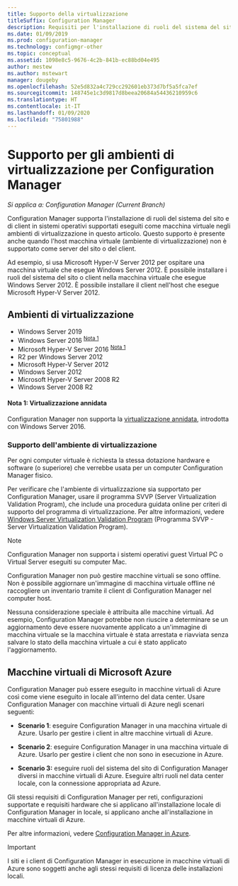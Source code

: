 ```yaml
---
title: Supporto della virtualizzazione
titleSuffix: Configuration Manager
description: Requisiti per l'installazione di ruoli del sistema del sito e dei client di Configuration Manager in un ambiente di virtualizzazione.
ms.date: 01/09/2019
ms.prod: configuration-manager
ms.technology: configmgr-other
ms.topic: conceptual
ms.assetid: 1098e8c5-9676-4c2b-841b-ec88bd04e495
author: mestew
ms.author: mstewart
manager: dougeby
ms.openlocfilehash: 52e5d832a4c729cc292601eb373d7bf5a5fca7ef
ms.sourcegitcommit: 148745e1c3d9817d8beea20684a54436210959c6
ms.translationtype: HT
ms.contentlocale: it-IT
ms.lasthandoff: 01/09/2020
ms.locfileid: "75801988"
---
```

# <a name="support-for-virtualization-environments-with-configuration-manager"></a>Supporto per gli ambienti di virtualizzazione per Configuration Manager

*Si applica a: Configuration Manager (Current Branch)*

Configuration Manager supporta l'installazione di ruoli del sistema del sito e di client in sistemi operativi supportati eseguiti come macchina virtuale negli ambienti di virtualizzazione in questo articolo. Questo supporto è presente anche quando l'host macchina virtuale (ambiente di virtualizzazione) non è supportato come server del sito o del client.  

Ad esempio, si usa Microsoft Hyper-V Server 2012 per ospitare una macchina virtuale che esegue Windows Server 2012. È possibile installare i ruoli del sistema del sito o client nella macchina virtuale che esegue Windows Server 2012. È possibile installare il client nell'host che esegue Microsoft Hyper-V Server 2012.  


## <a name="virtualization-environments"></a>Ambienti di virtualizzazione

- Windows Server 2019  
- Windows Server 2016 <sup>[Nota 1](#bkmk_note1)</sup>  
- Microsoft Hyper-V Server 2016 <sup>[Nota 1](#bkmk_note1)</sup>  
- R2 per Windows Server 2012  
- Microsoft Hyper-V Server 2012  
- Windows Server 2012  
- Microsoft Hyper-V Server 2008 R2  
- Windows Server 2008 R2  

#### <a name="bkmk_note1"></a> Nota 1: Virtualizzazione annidata
Configuration Manager non supporta la [virtualizzazione annidata](/windows-server/virtualization/hyper-v/What-s-new-in-Hyper-V-on-Windows#nested-virtualization-new), introdotta con Windows Server 2016.


### <a name="virtualization-environment-support"></a>Supporto dell'ambiente di virtualizzazione

Per ogni computer virtuale è richiesta la stessa dotazione hardware e software (o superiore) che verrebbe usata per un computer Configuration Manager fisico.  

Per verificare che l'ambiente di virtualizzazione sia supportato per Configuration Manager, usare il programma SVVP (Server Virtualization Validation Program), che include una procedura guidata online per criteri di supporto del programma di virtualizzazione. Per altre informazioni, vedere [Windows Server Virtualization Validation Program](https://www.windowsservercatalog.com/svvp.aspx) (Programma SVVP - Server Virtualization Validation Program).  

> [!NOTE]  
> Configuration Manager non supporta i sistemi operativi guest Virtual PC o Virtual Server eseguiti su computer Mac.  

Configuration Manager non può gestire macchine virtuali se sono offline. Non è possibile aggiornare un'immagine di macchina virtuale offline né raccogliere un inventario tramite il client di Configuration Manager nel computer host.  

Nessuna considerazione speciale è attribuita alle macchine virtuali. Ad esempio, Configuration Manager potrebbe non riuscire a determinare se un aggiornamento deve essere nuovamente applicato a un'immagine di macchina virtuale se la macchina virtuale è stata arrestata e riavviata senza salvare lo stato della macchina virtuale a cui è stato applicato l'aggiornamento.  



##  <a name="bkmk_Azure"></a> Macchine virtuali di Microsoft Azure  

Configuration Manager può essere eseguito in macchine virtuali di Azure così come viene eseguito in locale all'interno del data center. Usare Configuration Manager con macchine virtuali di Azure negli scenari seguenti:  

- **Scenario 1**: eseguire Configuration Manager in una macchina virtuale di Azure. Usarlo per gestire i client in altre macchine virtuali di Azure.  

- **Scenario 2**: eseguire Configuration Manager in una macchina virtuale di Azure. Usarlo per gestire i client che non sono in esecuzione in Azure.  

- **Scenario 3:** eseguire ruoli del sistema del sito di Configuration Manager diversi in macchine virtuali di Azure. Eseguire altri ruoli nel data center locale, con la connessione appropriata ad Azure.  

Gli stessi requisiti di Configuration Manager per reti, configurazioni supportate e requisiti hardware che si applicano all'installazione locale di Configuration Manager in locale, si applicano anche all'installazione in macchine virtuali di Azure.  

Per altre informazioni, vedere [Configuration Manager in Azure](/sccm/core/understand/configuration-manager-on-azure).

> [!IMPORTANT]  
> I siti e i client di Configuration Manager in esecuzione in macchine virtuali di Azure sono soggetti anche agli stessi requisiti di licenza delle installazioni locali.  

